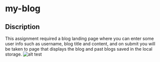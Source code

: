 # my-blog
## Discription
This assignment required a blog landing page where you can enter some user info such as username, blog title and content, and on submit you will be taken to page that displays the blog and past blogs saved in the local storage.
![alt test]() 